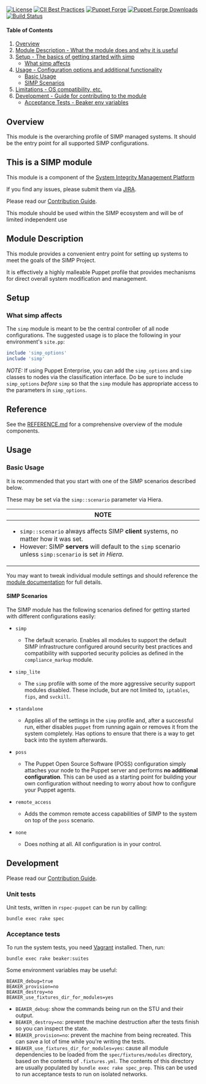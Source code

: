 [![License](http://img.shields.io/:license-apache-blue.svg)](http://www.apache.org/licenses/LICENSE-2.0.html)
[![CII Best Practices](https://bestpractices.coreinfrastructure.org/projects/73/badge)](https://bestpractices.coreinfrastructure.org/projects/73)
[![Puppet Forge](https://img.shields.io/puppetforge/v/simp/simp.svg)](https://forge.puppetlabs.com/simp/simp)
[![Puppet Forge Downloads](https://img.shields.io/puppetforge/dt/simp/simp.svg)](https://forge.puppetlabs.com/simp/simp)
[![Build Status](https://travis-ci.org/simp/pupmod-simp-simp.svg)](https://travis-ci.org/simp/pupmod-simp-simp)

#### Table of Contents

1. [Overview](#overview)
2. [Module Description - What the module does and why it is useful](#module-description)
3. [Setup - The basics of getting started with simp](#setup)
    * [What simp affects](#what-simp-affects)
4. [Usage - Configuration options and additional functionality](#usage)
    * [Basic Usage](#basic-usage)
    * [SIMP Scenarios](#simp-scenarios)
5. [Limitations - OS compatibility, etc.](#limitations)
6. [Development - Guide for contributing to the module](#development)
      * [Acceptance Tests - Beaker env variables](#acceptance-tests)

## Overview

This module is the overarching profile of SIMP managed systems. It should be
the entry point for all supported SIMP configurations.

## This is a SIMP module
This module is a component of the [System Integrity Management Platform](https://simp-project.com)

If you find any issues, please submit them via [JIRA](https://simp-project.atlassian.net/).

Please read our [Contribution Guide](https://simp.readthedocs.io/en/stable/contributors_guide/index.html).

This module should be used within the SIMP ecosystem and will be of limited
independent use

## Module Description

This module provides a convenient entry point for setting up systems to meet
the goals of the SIMP Project.

It is effectively a highly malleable Puppet profile that provides mechanisms
for direct overall system modification and management.

## Setup

### What simp affects

The ``simp`` module is meant to be the central controller of all node
configurations. The suggested usage is to place the following in your
environment's ``site.pp``:

```ruby
include 'simp_options'
include 'simp'
```

*NOTE:* If using Puppet Enterprise, you can add the ``simp_options`` and
``simp`` classes to nodes via the classification interface. Do be sure to
include ``simp_options`` *before* ``simp`` so that the ``simp`` module has
appropriate access to the parameters in ``simp_options``.

## Reference

See the [REFERENCE.md](./REFERENCE.md) for a comprehensive overview of the
module components.

## Usage

### Basic Usage

It is recommended that you start with one of the SIMP scenarios described below.

These may be set via the ``simp::scenario`` parameter via Hiera.

| **NOTE** |
| --- |
| <ul><li>`simp::scenario` always affects SIMP **client** systems, no matter how it was set.</li><li>However: SIMP **servers** will default to the `simp` scenario unless `simp:scenario` is set _in Hiera_.</li></ul> |


You may want to tweak individual module settings and should reference the
[module documentation](https://github.com/simp/pupmod-simp-simp/docs/index.html)
for full details.

#### SIMP Scenarios

The SIMP module has the following scenarios defined for getting started with
different configurations easily:

* ``simp``
  * The default scenario. Enables all modules to support the default SIMP
    infrastructure configured around security best practices and compatibility
    with supported security policies as defined in the
    ``compliance_markup`` module.

* ``simp_lite``
  * The ``simp`` profile with some of the more aggressive security support
    modules disabled. These include, but are not limited to, ``iptables``,
    ``fips``, and ``svckill``.

* ``standalone``
  * Applies all of the settings in the ``simp`` profile and, after a successful
    run, either disables ``puppet`` from running again or removes it from the
    system completely. Has options to ensure that there is a way to get back
    into the system afterwards.

* ``poss``
  * The Puppet Open Source Software (POSS) configuration simply attaches your
    node to the Puppet server and performs **no additional configuration**.  This
    can be used as a starting point for building your own configuration without
    needing to worry about how to configure your Puppet agents.

* ``remote_access``
  * Adds the common remote access capabilities of SIMP to the system on top of
    the ``poss`` scenario.

* ``none``
  * Does nothing at all. All configuration is in your control.

## Development

Please read our [Contribution Guide](https://simp.readthedocs.io/en/stable/contributors_guide/index.html).

### Unit tests

Unit tests, written in ``rspec-puppet`` can be run by calling:

```shell
bundle exec rake spec
```

### Acceptance tests

To run the system tests, you need [Vagrant](https://www.vagrantup.com/) installed. Then, run:

```shell
bundle exec rake beaker:suites
```

Some environment variables may be useful:

```shell
BEAKER_debug=true
BEAKER_provision=no
BEAKER_destroy=no
BEAKER_use_fixtures_dir_for_modules=yes
```

* `BEAKER_debug`: show the commands being run on the STU and their output.
* `BEAKER_destroy=no`: prevent the machine destruction after the tests finish so you can inspect the state.
* `BEAKER_provision=no`: prevent the machine from being recreated. This can save a lot of time while you're writing the tests.
* `BEAKER_use_fixtures_dir_for_modules=yes`: cause all module dependencies to be loaded from the `spec/fixtures/modules` directory, based on the contents of `.fixtures.yml`.  The contents of this directory are usually populated by `bundle exec rake spec_prep`.  This can be used to run acceptance tests to run on isolated networks.
